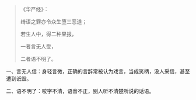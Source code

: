 > 《华严经》：
> 
> 绮语之罪亦令众生堕三恶道；
> 
> 若生人中，得二种果报，
> 
> 一者言无人受，
> 
> 二者语不明了。

一、言无人信：身轻言微，正确的言辞常被认为戏言，当成笑柄，没人采信，甚至遭到诋毁。

二、语不明了：咬字不清，语音不正，别人听不清楚所说的话语。